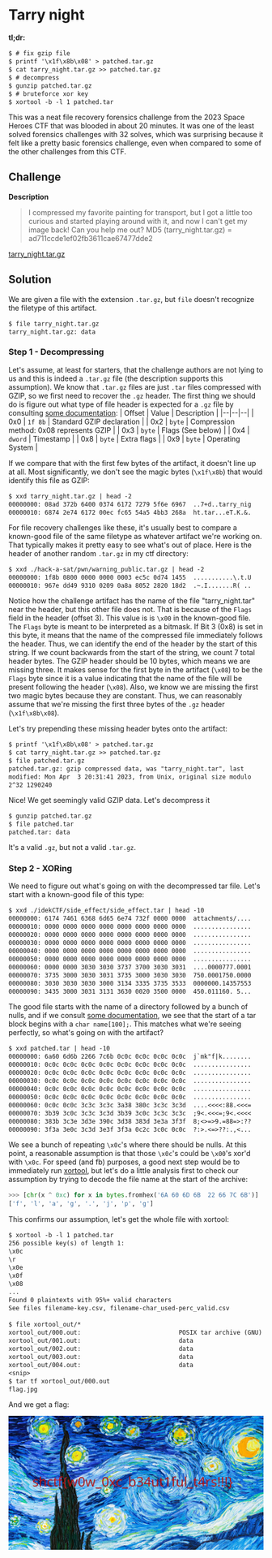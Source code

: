 # Tarry night

**tl;dr:**

```
$ # fix gzip file
$ printf '\x1f\x8b\x08' > patched.tar.gz
$ cat tarry_night.tar.gz >> patched.tar.gz
$ # decompress
$ gunzip patched.tar.gz
$ # bruteforce xor key
$ xortool -b -l 1 patched.tar
```

This was a neat file recovery forensics challenge from the 2023 Space Heroes CTF that was blooded in about 20 minutes. It was one of the least solved forensics challenges with 32 solves, which was surprising because it felt like a pretty basic forensics challenge, even when compared to some of the other challenges from this CTF.

## Challenge

**Description**

>I compressed my favorite painting for transport, but I got a little too curious and started playing around with it, and now I can't get my image back! Can you help me out?
MD5 (tarry_night.tar.gz) = ad711ccde1ef02fb3611cae67477dde2

[tarry_night.tar.gz](tarry_night.tar.gz)


## Solution

We are given a file with the extension `.tar.gz`, but `file` doesn't recognize the filetype of this artifact. 

```
$ file tarry_night.tar.gz 
tarry_night.tar.gz: data
```

### Step 1 - Decompressing

Let's assume, at least for starters, that the challenge authors are not lying to us and this is indeed a `.tar.gz` file (the description supports this assumption). We know that `.tar.gz` files are just `.tar` files compressed with GZIP, so we first need to recover the `.gz` header. The first thing we should do is figure out what type of file header is expected for a `.gz` file by consulting [some documentation](https://commandlinefanatic.com/cgi-bin/showarticle.cgi?article=art053):
| Offset | Value | Description |
|--|--|--|
| 0x0 | `1f 8b` | Standard GZIP declaration |
| 0x2 | `byte` | Compression method: 0x08 represents GZIP |
| 0x3 | `byte` | Flags (See below) |
| 0x4 | `dword` | Timestamp |
| 0x8 | `byte` | Extra flags |
| 0x9 | `byte` | Operating System |

If we compare that with the first few bytes of the artifact, it doesn't line up at all. Most significantly, we don't see the magic bytes (`\x1f\x8b`) that would identify this file as GZIP:

```
$ xxd tarry_night.tar.gz | head -2
00000000: 08ad 372b 6400 0374 6172 7279 5f6e 6967  ..7+d..tarry_nig
00000010: 6874 2e74 6172 00ec fc65 54a5 4bb3 268a  ht.tar...eT.K.&.
```

For file recovery challenges like these, it's usually best to compare a known-good file of the same filetype as whatever artifact we're working on. That typically makes it pretty easy to see what's out of place. Here is the header of another random `.tar.gz` in my ctf directory:

```
$ xxd ./hack-a-sat/pwn/warning_public.tar.gz | head -2
00000000: 1f8b 0800 0000 0000 0003 ec5c 0d74 1455  ...........\.t.U
00000010: 967e dd49 9310 0209 0a8a 8052 2820 18d2  .~.I.......R( ..
```

Notice how the challenge artifact has the name of the file "tarry_night.tar" near the header, but this other file does not. That is because of the `Flags` field in the header (offset 3). This value is is `\x00` in the known-good file. The `Flags` byte is meant to be interpreted as a bitmask. If Bit 3 (0x8) is set in this byte, it means that the name of the compressed file immediately follows the header. Thus, we can identify the end of the header by the start of this string. If we count backwards from the start of the string, we count 7 total header bytes. The GZIP header should be 10 bytes, which means we are missing three. It makes sense for the first byte in the artifact (`\x08`) to be the `Flags` byte since it is a value indicating that the name of the file will be present following the header (`\x08`). Also, we know we are missing the first two magic bytes because they are constant. Thus, we can reasonably assume that we're missing the first three bytes of the `.gz` header (`\x1f\x8b\x08`).

Let's try prepending these missing header bytes onto the artifact:

```
$ printf '\x1f\x8b\x08' > patched.tar.gz
$ cat tarry_night.tar.gz >> patched.tar.gz
$ file patched.tar.gz 
patched.tar.gz: gzip compressed data, was "tarry_night.tar", last modified: Mon Apr  3 20:31:41 2023, from Unix, original size modulo 2^32 1290240
```

Nice! We get seemingly valid GZIP data. Let's decompress it

```
$ gunzip patched.tar.gz
$ file patched.tar 
patched.tar: data
```
It's a valid `.gz`, but not a valid `.tar.gz`. 

### Step 2 - XORing

We need to figure out what's going on with the decompressed tar file. Let's start with a known-good file of this type:

```
$ xxd ./idekCTF/side_effect/side_effect.tar | head -10
00000000: 6174 7461 6368 6d65 6e74 732f 0000 0000  attachments/....
00000010: 0000 0000 0000 0000 0000 0000 0000 0000  ................
00000020: 0000 0000 0000 0000 0000 0000 0000 0000  ................
00000030: 0000 0000 0000 0000 0000 0000 0000 0000  ................
00000040: 0000 0000 0000 0000 0000 0000 0000 0000  ................
00000050: 0000 0000 0000 0000 0000 0000 0000 0000  ................
00000060: 0000 0000 3030 3030 3737 3700 3030 3031  ....0000777.0001
00000070: 3735 3000 3030 3031 3735 3000 3030 3030  750.0001750.0000
00000080: 3030 3030 3030 3000 3134 3335 3735 3533  0000000.14357553
00000090: 3435 3000 3031 3131 3630 0020 3500 0000  450.011160. 5...
```

The good file starts with the name of a directory followed by a bunch of nulls, and if we consult [some documentation](https://www.gnu.org/software/tar/manual/html_node/Standard.html), we see that the start of a tar block begins with a `char name[100];`. This matches what we're seeing perfectly, so what's going on with the artifact?
 
```
$ xxd patched.tar | head -10
00000000: 6a60 6d6b 2266 7c6b 0c0c 0c0c 0c0c 0c0c  j`mk"f|k........
00000010: 0c0c 0c0c 0c0c 0c0c 0c0c 0c0c 0c0c 0c0c  ................
00000020: 0c0c 0c0c 0c0c 0c0c 0c0c 0c0c 0c0c 0c0c  ................
00000030: 0c0c 0c0c 0c0c 0c0c 0c0c 0c0c 0c0c 0c0c  ................
00000040: 0c0c 0c0c 0c0c 0c0c 0c0c 0c0c 0c0c 0c0c  ................
00000050: 0c0c 0c0c 0c0c 0c0c 0c0c 0c0c 0c0c 0c0c  ................
00000060: 0c0c 0c0c 3c3c 3c3c 3a38 380c 3c3c 3c3d  ....<<<<:88.<<<=
00000070: 3b39 3c0c 3c3c 3c3d 3b39 3c0c 3c3c 3c3c  ;9<.<<<=;9<.<<<<
00000080: 383b 3c3e 3d3e 390c 3d38 383d 3e3a 3f3f  8;<>=>9.=88=>:??
00000090: 3f3a 3e0c 3c3d 3e3f 3f3a 0c2c 3c0c 0c0c  ?:>.<=>??:.,<...
```

We see a bunch of repeating `\x0c`'s where there should be nulls. At this point, a reasonable assumption is that those `\x0c`'s could be `\x00`'s xor'd with `\x0c`. For speed (and fb) purposes, a good next step would be to immediately run [xortool](https://github.com/hellman/xortool), but let's do a little analysis first to check our assumption by trying to decode the file name at the start of the archive:

```python
>>> [chr(x ^ 0xc) for x in bytes.fromhex('6A 60 6D 6B  22 66 7C 6B')]
['f', 'l', 'a', 'g', '.', 'j', 'p', 'g']
```

This confirms our assumption, let's get the whole file with xortool:

```
$ xortool -b -l 1 patched.tar 
256 possible key(s) of length 1:
\x0c
\r
\x0e
\x0f
\x08
...
Found 0 plaintexts with 95%+ valid characters
See files filename-key.csv, filename-char_used-perc_valid.csv

$ file xortool_out/*
xortool_out/000.out:                           POSIX tar archive (GNU)
xortool_out/001.out:                           data
xortool_out/002.out:                           data
xortool_out/003.out:                           data
xortool_out/004.out:                           data
<snip>
$ tar tf xortool_out/000.out
flag.jpg
```

And we get a flag:

![flag.jpg](flag.jpg)
